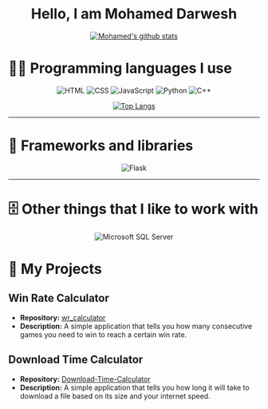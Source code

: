 <h1 align="center">Hello, I am Mohamed Darwesh</h1>

<div align="center">

[![Mohamed's github stats](https://github-readme-stats.vercel.app/api?username=medovanx&count_private=true&show_icons=true&theme=radical&hide_rank=false)](https://github.com/anuraghazra/github-readme-stats)
</div>

# **🧑‍💻 Programming languages I use**
<div align="center">

![HTML](https://img.shields.io/badge/-HTML5-E34F26?logo=html5&&style=for-the-badge&logoColor=white)
![CSS](https://img.shields.io/badge/-CSS3-1572B6?logo=css3&&style=for-the-badge&logoColor=white)
![JavaScript](https://img.shields.io/badge/-JavaScript-F7DF1E?logo=javascript&&style=for-the-badge&logoColor=black)
![Python](https://img.shields.io/badge/-Python-3776AB?logo=python&&style=for-the-badge&logoColor=white)
![C++](https://img.shields.io/badge/-C++-00599C?logo=c%2B%2B&&&style=for-the-badge&logoColor=white)
<br>

[![Top Langs](https://github-readme-stats.vercel.app/api/top-langs/?username=medovanx)](https://github.com/medovanx/github-readme-stats)

</div>

-----

# **🧰 Frameworks and libraries**
<div align="center">

![Flask](https://img.shields.io/badge/Flask-000000?style=for-the-badge&logo=flask&logoColor=white)

</div>


-----
# 🗄️ **Other things that I like to work with**
<div align="center">

![Microsoft SQL Server](https://img.shields.io/badge/Microsoft%20SQL%20Server-2019-3776AB?logo=microsoft%20sql%20server&style=for-the-badge&logoColor=white)

</div>

# 🔷 My Projects

## Win Rate Calculator

- **Repository:** [wr_calculator](https://github.com/medovanx/wr_calculator)
- **Description:** A simple application that tells you how many consecutive games you need to win to reach a certain win rate.

## Download Time Calculator

- **Repository:** [ Download-Time-Calculator](https://github.com/medovanx/Download-Time-Calculator)
- **Description:** A simple application that tells you how long it will take to download a file based on its size and your internet speed.
